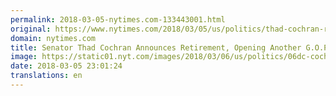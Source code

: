 ```yaml
---
permalink: 2018-03-05-nytimes.com-133443001.html
original: https://www.nytimes.com/2018/03/05/us/politics/thad-cochran-retire-senate.html?partner=rss&amp;emc=rss
domain: nytimes.com
title: Senator Thad Cochran Announces Retirement, Opening Another G.O.P. Seat
image: https://static01.nyt.com/images/2018/03/06/us/politics/06dc-cochran/06dc-cochran-mediumThreeByTwo440.jpg
date: 2018-03-05 23:01:24
translations: en
---
```


